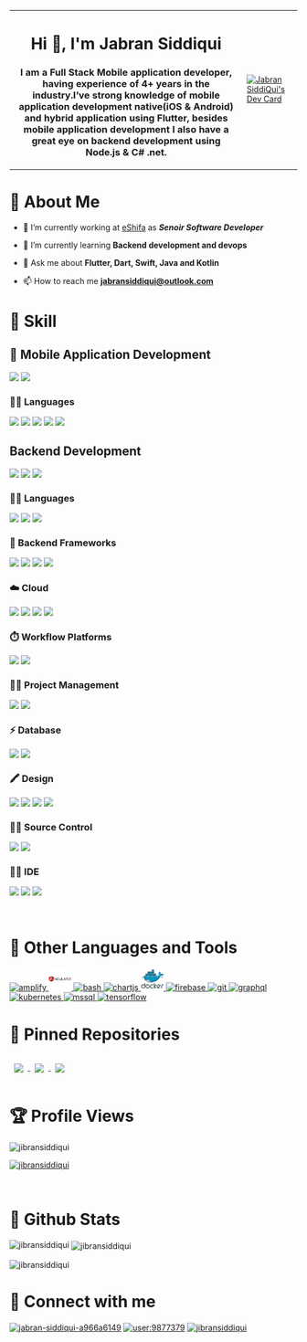 |  |  |
|-|-|
|<h1 align="center">Hi 👋, I'm Jabran Siddiqui</h1><h3 align="center">I am a Full Stack Mobile application developer, having experience of 4+ years in the industry.I’ve strong knowledge of mobile application development native(iOS & Android) and hybrid application using Flutter, besides mobile application development I also have a great eye on backend development using Node.js & C# .net. </h3>|<a href="https://app.daily.dev/jibransiddiqui"><img src="https://api.daily.dev/devcards/268919d11c244866987ea2a8358bb9fa.png?r=kwi" width="900" alt="Jabran SiddiQui's Dev Card"/></a>|






<h1>👤 About Me </h1>
 
  - 🔭 I’m currently working at [eShifa](https://eshifa.org) as  ***Senoir Software Developer***

- 🌱 I’m currently learning **Backend development and devops**

- 💬 Ask me about **Flutter, Dart, Swift, Java and Kotlin**

- 📫 How to reach me **jabransiddiqui@outlook.com**


<h1>💼 Skill </h1>
<h2>📱 Mobile Application Development</h2>


<p><img src="https://img.shields.io/badge/iOS-000000?style=for-the-badge&logo=ios&logoColor=white" />
<img src="https://img.shields.io/badge/Android-3DDC84?style=for-the-badge&logo=android&logoColor=white"/> </p>

### 👨‍💻 Languages
<p>
<img src="https://img.shields.io/badge/Swift-FA7343?style=for-the-badge&logo=swift&logoColor=white" />
<img src="https://img.shields.io/badge/Java-ED8B00?style=for-the-badge&logo=java&logoColor=white" />
<img src="https://img.shields.io/badge/Kotlin-0095D5?&style=for-the-badge&logo=kotlin&logoColor=white" />
<img src="https://img.shields.io/badge/Dart-0175C2?style=for-the-badge&logo=dart&logoColor=white" />
<img src="https://img.shields.io/badge/Flutter-02569B?style=for-the-badge&logo=flutter&logoColor=white" /></p>


<h2>Backend Development</h2>
<p>
<img src="https://img.shields.io/badge/mac%20os-000000?style=for-the-badge&logo=apple&logoColor=white"/>
<img src="https://img.shields.io/badge/Windows-0078D6?style=for-the-badge&logo=windows&logoColor=white"/>
<img src="https://img.shields.io/badge/Linux-FCC624?style=for-the-badge&logo=linux&logoColor=black"/></p>

### 👩‍💻 Languages
<p>
<img src="https://img.shields.io/badge/JavaScript-323330?style=for-the-badge&logo=javascript&logoColor=F7DF1E"/>
<img src="https://img.shields.io/badge/TypeScript-007ACC?style=for-the-badge&logo=typescript&logoColor=white"/>
<img src="https://img.shields.io/badge/C%23-239120?style=for-the-badge&logo=c-sharp&logoColor=white"/></p>

### 🚀 Backend Frameworks
<p>
<img src="https://img.shields.io/badge/Node.js-339933?style=for-the-badge&logo=nodedotjs&logoColor=white"/>
<img src="https://img.shields.io/badge/npm-CB3837?style=for-the-badge&logo=npm&logoColor=white"/>
<img src="https://img.shields.io/badge/.NET-512BD4?style=for-the-badge&logo=dotnet&logoColor=white"/>
<img src="https://img.shields.io/badge/NuGet-004880?style=for-the-badge&logo=nuget&logoColor=white"/></p>


### ☁️ Cloud
<p>
<img src="https://img.shields.io/badge/Amazon_AWS-FF9900?style=for-the-badge&logo=amazonaws&logoColor=white"/>
<img src="https://img.shields.io/badge/microsoft%20azure-0089D6?style=for-the-badge&logo=microsoft-azure&logoColor=white"/>
<img src="https://img.shields.io/badge/Google_Cloud-4285F4?style=for-the-badge&logo=google-cloud&logoColor=white"/>
<img src="https://img.shields.io/badge/Heroku-430098?style=for-the-badge&logo=heroku&logoColor=white"/></p>

### ⏱️ Workflow Platforms 
<p>
<img src="https://img.shields.io/badge/Jira-0052CC?style=for-the-badge&logo=Jira&logoColor=white"/>
<img src="https://img.shields.io/badge/Jenkins-D24939?style=for-the-badge&logo=Jenkins&logoColor=white"/></p>

### 👨‍💻 Project Management 
<p>
<img src="https://img.shields.io/badge/Trello-0052CC?style=for-the-badge&logo=trello&logoColor=white"/>
<img src="https://img.shields.io/badge/Notion-000000?style=for-the-badge&logo=notion&logoColor=white"/></p>

### ⚡ Database
<p>
<img src="https://img.shields.io/badge/MySQL-005C84?style=for-the-badge&logo=mysql&logoColor=white"/>
<img src="https://img.shields.io/badge/SQLite-07405E?style=for-the-badge&logo=sqlite&logoColor=white"/></p>

### 🖍 Design
<p>
<img src="https://img.shields.io/badge/Figma-F24E1E?style=for-the-badge&logo=figma&logoColor=white"/>
<img src="https://img.shields.io/badge/Adobe%20XD-470137?style=for-the-badge&logo=Adobe%20XD&logoColor=#FF61F6"/>
<img src="https://img.shields.io/badge/InVision-FF3366?style=for-the-badge&logo=InVision&logoColor=white"/>
<img src="https://img.shields.io/badge/Sketch-FFB387?style=for-the-badge&logo=sketch&logoColor=black"/></p>

### 👨‍💻 Source Control
<p>
<img src="https://img.shields.io/badge/GitHub-100000?style=for-the-badge&logo=github&logoColor=white"/>
<img src="https://img.shields.io/badge/Bitbucket-0747a6?style=for-the-badge&logo=bitbucket&logoColor=white"/></p>

### 👨‍💻 IDE
<p>
<img src="https://img.shields.io/badge/Xcode-007ACC?style=for-the-badge&logo=Xcode&logoColor=white" />
<img src="https://img.shields.io/badge/Android_Studio-3DDC84?style=for-the-badge&logo=android-studio&logoColor=white"/>
<img src="https://img.shields.io/badge/Visual_Studio_Code-0078D4?style=for-the-badge&logo=visual%20studio%20code&logoColor=white"/></p>

</br>
<h1 align="left">📝 Other Languages and Tools</h1>

<p align="left"> <a href="https://aws.amazon.com/amplify/" target="_blank" rel="noreferrer"> <img src="https://docs.amplify.aws/assets/logo-dark.svg" alt="amplify" width="40" height="40"/> </a>  <a href="https://angular.io" target="_blank" rel="noreferrer"> <img src="https://raw.githubusercontent.com/devicons/devicon/master/icons/angularjs/angularjs-original-wordmark.svg" alt="angularjs" width="40" height="40"/> </a>  <a href="https://www.gnu.org/software/bash/" target="_blank" rel="noreferrer"> <img src="https://www.vectorlogo.zone/logos/gnu_bash/gnu_bash-icon.svg" alt="bash" width="40" height="40"/> </a> <a href="https://www.chartjs.org" target="_blank" rel="noreferrer"> <img src="https://www.chartjs.org/media/logo-title.svg" alt="chartjs" width="40" height="40"/> </a> <a href="https://www.docker.com/" target="_blank" rel="noreferrer"> <img src="https://raw.githubusercontent.com/devicons/devicon/master/icons/docker/docker-original-wordmark.svg" alt="docker" width="40" height="40"/> </a>  <a href="https://firebase.google.com/" target="_blank" rel="noreferrer"> <img src="https://www.vectorlogo.zone/logos/firebase/firebase-icon.svg" alt="firebase" width="40" height="40"/> </a> <a href="https://git-scm.com/" target="_blank" rel="noreferrer"> <img src="https://www.vectorlogo.zone/logos/git-scm/git-scm-icon.svg" alt="git" width="40" height="40"/> </a> <a href="https://graphql.org" target="_blank" rel="noreferrer"> <img src="https://www.vectorlogo.zone/logos/graphql/graphql-icon.svg" alt="graphql" width="40" height="40"/> </a> <a href="https://kubernetes.io" target="_blank" rel="noreferrer"> <img src="https://www.vectorlogo.zone/logos/kubernetes/kubernetes-icon.svg" alt="kubernetes" width="40" height="40"/> </a> <a href="https://www.microsoft.com/en-us/sql-server" target="_blank" rel="noreferrer"> <img src="https://www.svgrepo.com/show/303229/microsoft-sql-server-logo.svg" alt="mssql" width="40" height="40"/> </a> <a href="https://www.tensorflow.org" target="_blank" rel="noreferrer"> <img src="https://www.vectorlogo.zone/logos/tensorflow/tensorflow-icon.svg" alt="tensorflow" width="40" height="40"/> </a> 

</br>
<h1 align="left"> 📌 Pinned Repositories</h1>


<a href="https://github.com/jibransiddiqui/weather">
  <img align="center" style="margin:1rem 0.5rem" src="https://github-readme-stats.vercel.app/api/pin/?username=jibransiddiqui&repo=weather" />
</a>
<a href="https://github.com/jibransiddiqui/flutter_mvp">
  <img align="center" style="margin:1rem 0.5rem" src="https://github-readme-stats.vercel.app/api/pin/?username=jibransiddiqui&repo=flutter_mvp" />
</a>
<a href="https://github.com/jibransiddiqui/flutter_openalpr_swift">
  <img align="center" style="margin:1rem 0.5rem" src="https://github-readme-stats.vercel.app/api/pin/?username=jibransiddiqui&repo=flutter_openalpr_swift" />
</a>

</br>
<h1>🏆 Profile Views </h1>

<p align="left"> <img src="https://komarev.com/ghpvc/?username=jibransiddiqui&label=Profile%20views&color=0e75b6&style=flat" alt="jibransiddiqui" /> </p>

<p align="left"> <a href="https://github.com/ryo-ma/github-profile-trophy"><img src="https://github-profile-trophy.vercel.app/?username=jibransiddiqui" alt="jibransiddiqui" /></a> </p>

</br>
<h1 align="left">🎯  Github Stats</h1>

<p><img align="left" src="https://github-readme-stats.vercel.app/api/top-langs?username=jibransiddiqui&show_icons=true&locale=en&layout=compact" alt="jibransiddiqui" /></p>

<p>&nbsp;<img align="center" src="https://github-readme-stats.vercel.app/api?username=jibransiddiqui&show_icons=true&locale=en" alt="jibransiddiqui" /></p>

<p><img align="center" src="https://github-readme-streak-stats.herokuapp.com/?user=jibransiddiqui&" alt="jibransiddiqui" /></p>



<h1 align="left">📣 Connect with me</h1>
<p align="left">
<a href="https://linkedin.com/in/jabran-siddiqui-a966a6149" target="blank"><img align="center" src="https://raw.githubusercontent.com/rahuldkjain/github-profile-readme-generator/master/src/images/icons/Social/linked-in-alt.svg" alt="jabran-siddiqui-a966a6149" height="30" width="40" /></a>
<a href="https://stackoverflow.com/users/user:9877379" target="blank"><img align="center" src="https://raw.githubusercontent.com/rahuldkjain/github-profile-readme-generator/master/src/images/icons/Social/stack-overflow.svg" alt="user:9877379" height="30" width="40" /></a>
<a href="https://dribbble.com/jibransiddiqui" target="blank"><img align="center" src="https://raw.githubusercontent.com/rahuldkjain/github-profile-readme-generator/master/src/images/icons/Social/dribbble.svg" alt="jibransiddiqui" height="30" width="40" /></a>
</p>

